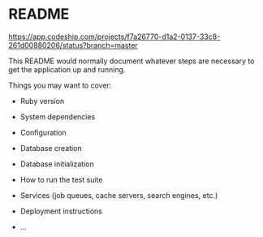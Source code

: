 # README
https://app.codeship.com/projects/f7a26770-d1a2-0137-33c8-261d00880206/status?branch=master

This README would normally document whatever steps are necessary to get the
application up and running.

Things you may want to cover:

* Ruby version

* System dependencies

* Configuration

* Database creation

* Database initialization

* How to run the test suite

* Services (job queues, cache servers, search engines, etc.)

* Deployment instructions

* ...
